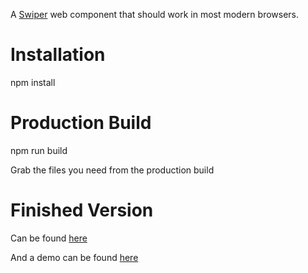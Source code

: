 A [Swiper](https://swiperjs.com) web component that should work in most modern browsers.

# Installation

npm install

# Production Build

npm run build

Grab the files you need from the production build

# Finished Version

Can be found [here](https://github.com/danecole/swipertest)

And a demo can be found [here](http://danecole.com/swipertest/)